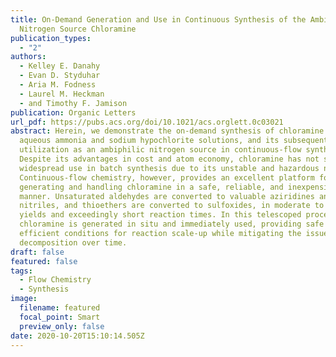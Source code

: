 ```yaml
---
title: On-Demand Generation and Use in Continuous Synthesis of the Ambiphilic
  Nitrogen Source Chloramine
publication_types:
  - "2"
authors:
  - Kelley E. Danahy
  - Evan D. Styduhar
  - Aria M. Fodness
  - Laurel M. Heckman
  - and Timothy F. Jamison
publication: Organic Letters
url_pdf: https://pubs.acs.org/doi/10.1021/acs.orglett.0c03021
abstract: Herein, we demonstrate the on-demand synthesis of chloramine from
  aqueous ammonia and sodium hypochlorite solutions, and its subsequent
  utilization as an ambiphilic nitrogen source in continuous-flow synthesis.
  Despite its advantages in cost and atom economy, chloramine has not seen
  widespread use in batch synthesis due to its unstable and hazardous nature.
  Continuous-flow chemistry, however, provides an excellent platform for
  generating and handling chloramine in a safe, reliable, and inexpensive
  manner. Unsaturated aldehydes are converted to valuable aziridines and
  nitriles, and thioethers are converted to sulfoxides, in moderate to good
  yields and exceedingly short reaction times. In this telescoped process,
  chloramine is generated in situ and immediately used, providing safe and
  efficient conditions for reaction scale-up while mitigating the issue of its
  decomposition over time.
draft: false
featured: false
tags:
  - Flow Chemistry
  - Synthesis
image:
  filename: featured
  focal_point: Smart
  preview_only: false
date: 2020-10-20T15:10:14.505Z
---
```

